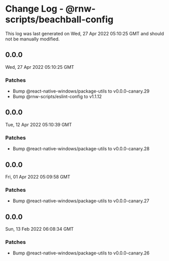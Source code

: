 # Change Log - @rnw-scripts/beachball-config

This log was last generated on Wed, 27 Apr 2022 05:10:25 GMT and should not be manually modified.

<!-- Start content -->

## 0.0.0

Wed, 27 Apr 2022 05:10:25 GMT

### Patches

- Bump @react-native-windows/package-utils to v0.0.0-canary.29
- Bump @rnw-scripts/eslint-config to v1.1.12

## 0.0.0

Tue, 12 Apr 2022 05:10:39 GMT

### Patches

- Bump @react-native-windows/package-utils to v0.0.0-canary.28

## 0.0.0

Fri, 01 Apr 2022 05:09:58 GMT

### Patches

- Bump @react-native-windows/package-utils to v0.0.0-canary.27

## 0.0.0

Sun, 13 Feb 2022 06:08:34 GMT

### Patches

- Bump @react-native-windows/package-utils to v0.0.0-canary.26
